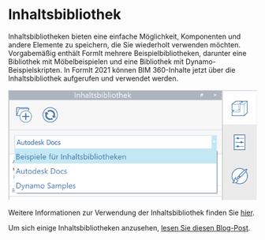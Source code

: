 # Inhaltsbibliothek

Inhaltsbibliotheken bieten eine einfache Möglichkeit, Komponenten und andere Elemente zu speichern, die Sie wiederholt verwenden möchten. Vorgabemäßig enthält FormIt mehrere Beispielbibliotheken, darunter eine Bibliothek mit Möbelbeispielen und eine Bibliothek mit Dynamo-Beispielskripten. In FormIt 2021 können BIM 360-Inhalte jetzt über die Inhaltsbibliothek aufgerufen und verwendet werden.

![](<../.gitbook/assets/screen-shot-2020-03-30-at-1.39.13-pm (1).png>)

Weitere Informationen zur Verwendung der Inhaltsbibliothek finden Sie [hier](../formit-primer/part-i/import-export-and-content-library.md).

Um sich einige Inhaltsbibliotheken anzusehen, [lesen Sie diesen Blog-Post](https://formit.autodesk.com/blog/post/content-library).
